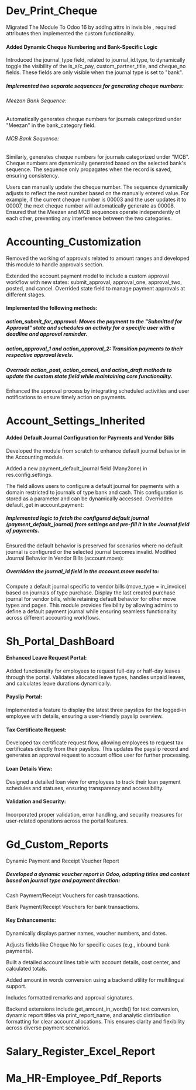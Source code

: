 # Dev_Print_Cheque
Migrated The Module To Odoo 16 by adding attrs in invisible , required attributes then implemented the custom functionality.
#### Added Dynamic Cheque Numbering and Bank-Specific Logic
Introduced the journal_type field, related to journal_id.type, to dynamically toggle the visibility of the is_a/c_pay, custom_partner_title, and cheque_no fields. These fields are only visible when the journal type is set to "bank".
##### Implemented two separate sequences for generating cheque numbers:
###### Meezan Bank Sequence: 
Automatically generates cheque numbers for journals categorized under "Meezan" in the bank_category field.
###### MCB Bank Sequence: 
Similarly, generates cheque numbers for journals categorized under "MCB".
Cheque numbers are dynamically generated based on the selected bank's sequence. The sequence only propagates when the record is saved, ensuring consistency.

Users can manually update the cheque number. The sequence dynamically adjusts to reflect the next number based on the manually entered value. For example, if the current cheque number is 00003 and the user updates it to 00007, the next cheque number will automatically generate as 00008.
Ensured that the Meezan and MCB sequences operate independently of each other, preventing any interference between the two categories.












# Accounting_Customization
Removed the working of approvals related to amount ranges and developed this module to handle approvals section.

Extended the account.payment model to include a custom approval workflow with new states: submit_approval, approval_one, approval_two, posted, and cancel.
Overrided  state field to manage payment approvals at different stages.

#### Implemented the following methods:
##### action_submit_for_approval: Moves the payment to the "Submitted for Approval" state and schedules an activity for a specific user with a deadline and approval reminder.

##### action_approval_1 and action_approval_2: Transition payments to their respective approval levels.

##### Overrode action_post, action_cancel, and action_draft methods to update the custom state field while maintaining core functionality.

Enhanced the approval process by integrating scheduled activities and user notifications to ensure timely action on payments.



# Account_Settings_Inherited
#### Added Default Journal Configuration for Payments and Vendor Bills
Developed the module from scratch to enhance default journal behavior in the Accounting module.

Added a new payment_default_journal field (Many2one) in res.config.settings.

The field allows users to configure a default journal for payments with a domain restricted to journals of type bank and cash.
This configuration is stored as a parameter and can be dynamically accessed.
Overridden default_get in account.payment:

##### Implemented logic to fetch the configured default journal (payment_default_journal) from settings and pre-fill it in the Journal field of payments.
Ensured the default behavior is preserved for scenarios where no default journal is configured or the selected journal becomes invalid.
Modified Journal Behavior in Vendor Bills (account.move):

##### Overridden the journal_id field in the account.move model to:
Compute a default journal specific to vendor bills (move_type = in_invoice) based on journals of type purchase.
Display the last created purchase journal for vendor bills, while retaining default behavior for other move types and pages.
This module provides flexibility by allowing admins to define a default payment journal while ensuring seamless functionality across different accounting workflows.


# Sh_Portal_DashBoard
#### Enhanced Leave Request Portal: 
Added functionality for employees to request full-day or half-day leaves through the portal. Validates allocated leave types, handles unpaid leaves, and calculates leave durations dynamically.

#### Payslip Portal: 
Implemented a feature to display the latest three payslips for the logged-in employee with details, ensuring a user-friendly payslip overview.

#### Tax Certificate Request: 
Developed tax certificate request flow, allowing employees to request tax certificates directly from their payslips. This updates the payslip record and generates an approval request to account office user for further processing.
#### Loan Details View: 
Designed a detailed loan view for employees to track their loan payment schedules and statuses, ensuring transparency and accessibility.

#### Validation and Security: 
Incorporated proper validation, error handling, and security measures for user-related operations across the portal features.


# Gd_Custom_Reports 
Dynamic Payment and Receipt Voucher Report
##### Developed a dynamic voucher report in Odoo, adapting titles and content based on journal type and payment direction:

Cash Payment/Receipt Vouchers for cash transactions.

Bank Payment/Receipt Vouchers for bank transactions.

#### Key Enhancements:
Dynamically displays partner names, voucher numbers, and dates.

Adjusts fields like Cheque No for specific cases (e.g., inbound bank payments).

Built a detailed account lines table with account details, cost center, and calculated totals.

Added amount in words conversion using a backend utility for multilingual support.

Includes formatted remarks and approval signatures.

Backend extensions include get_amount_in_words() for text conversion, dynamic report titles via print_report_name, and analytic distribution formatting for clear account allocations. This ensures clarity and flexibility across diverse payment scenarios.










# Salary_Register_Excel_Report

# Ma_HR-Employee_Pdf_Reports














